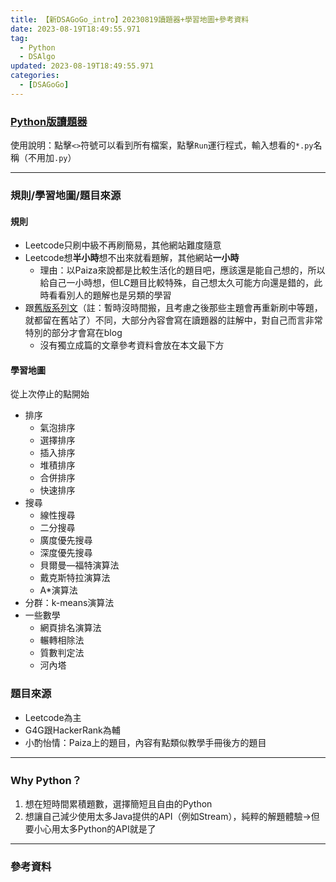 ```yaml
---
title: 【新DSAGoGo_intro】20230819讀題器+學習地圖+參考資料
date: 2023-08-19T18:49:55.971
tag:
  - Python
  - DSAlgo
updated: 2023-08-19T18:49:55.971
categories:
  - [DSAGoGo]
---
```

### [Python版讀題器](https://replit.com/@chi200706/QuizSolution-in-Python?v=1)
使用說明：點擊`<>`符號可以看到所有檔案，點擊`Run`運行程式，輸入想看的`*.py`名稱（不用加`.py`）

***
### 規則/學習地圖/題目來源
#### 規則
- Leetcode只刷中級不再刷簡易，其他網站難度隨意
- Leetcode想**半小時**想不出來就看題解，其他網站**一小時**
  - 理由：以Paiza來說都是比較生活化的題目吧，應該還是能自己想的，所以給自己一小時想，但LC題目比較特殊，自己想太久可能方向還是錯的，此時看看別人的題解也是另類的學習
- 跟[舊版系列文](https://x200706.github.io/#DSAGoGo)（註：暫時沒時間搬，且考慮之後那些主題會再重新刷中等題，就都留在舊站了）不同，大部分內容會寫在讀題器的註解中，對自己而言非常特別的部分才會寫在blog
  - 沒有獨立成篇的文章參考資料會放在本文最下方

#### 學習地圖
從上次停止的點開始
- 排序
  - 氣泡排序
  - 選擇排序
  - 插入排序
  - 堆積排序
  - 合併排序
  - 快速排序
- 搜尋
  - 線性搜尋
  - 二分搜尋
  - 廣度優先搜尋
  - 深度優先搜尋
  - 貝爾曼―福特演算法
  - 戴克斯特拉演算法
  - A*演算法
- 分群：k-means演算法
- 一些數學
  - 網頁排名演算法
  - 輾轉相除法
  - 質數判定法
  - 河內塔

### 題目來源
- Leetcode為主
- G4G跟HackerRank為輔
- 小酌怡情：Paiza上的題目，內容有點類似教學手冊後方的題目

***
### Why Python？
1. 想在短時間累積題數，選擇簡短且自由的Python
2. 想讓自己減少使用太多Java提供的API（例如Stream），純粹的解題體驗->但要小心用太多Python的API就是了

***
### 參考資料